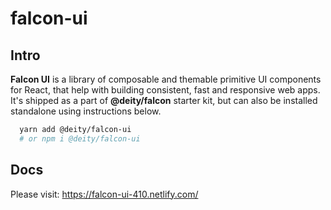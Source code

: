 # falcon-ui

## Intro

**Falcon UI** is a library of composable and themable primitive UI components for React,
that help with building consistent, fast and responsive web apps.
It's shipped as a part of **@deity/falcon** starter kit, but can also be installed standalone
using instructions below.

```sh
  yarn add @deity/falcon-ui
  # or npm i @deity/falcon-ui
```

## Docs

Please visit: https://falcon-ui-410.netlify.com/
